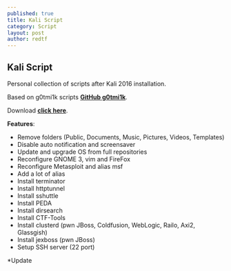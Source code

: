 ```yaml
---
published: true
title: Kali Script
category: Script
layout: post
author: redtf
---
```

## Kali Script 

Personal collection of scripts after Kali 2016 installation.

Based on g0tmi1k scripts [**GitHub g0tmi1k**](https://github.com/g0tmi1k/os-scripts).

Download [**click here**](http://red.tf/s/kali_setup.sh).

**Features**:
- Remove folders (Public, Documents, Music, Pictures, Videos, Templates)
- Disable auto notification and screensaver
- Update and upgrade OS from full repositories
- Reconfigure GNOME 3, vim and FireFox
- Reconfigure Metasploit and alias msf
- Add a lot of alias
- Install terminator
- Install httptunnel
- Install sshuttle
- Install PEDA
- Install dirsearch
- Install CTF-Tools
- Install clusterd (pwn JBoss, Coldfusion, WebLogic, Railo, Axi2, Glassgish)
- Install jexboss (pwn JBoss)
- Setup SSH server (22 port)

*Update 